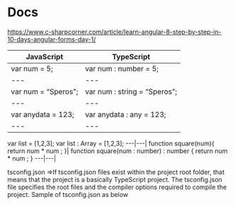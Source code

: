 # Docs

https://www.c-sharpcorner.com/article/learn-angular-8-step-by-step-in-10-days-angular-forms-day-1/

JavaScript	|TypeScript
---|---|
var num = 5;|	var num : number = 5;
---|---|
var num = “Speros”;|	var num : string = “Speros”;
---|---|
var anydata = 123;	|var anydata : any = 123;
---|---|
var list = [1,2,3];	var list : Array<number> = [1,2,3];
  ---|---|
function square(num){ 
return num * num ;
    }|
function square(num : number) : number {
return num * num ;
}
---|---|
  
tsconfig.json =>If tsconfig.json files exist within the project root folder, that means that the project is a basically TypeScript project. The tsconfig.json file specifies the root files and the compiler options required to compile the project. Sample of tsconfig.json as below

```
  
```
  
